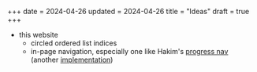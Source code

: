 +++
date = 2024-04-26
updated = 2024-04-26
title = "Ideas"
draft = true
+++

* this website
  * circled ordered list indices
  * in-page navigation, especially one like Hakim's [progress nav](https://lab.hakim.se/progress-nav/) (another [implementation](https://www.bram.us/2021/03/20/progress-nav-with-intersectionobserver/))